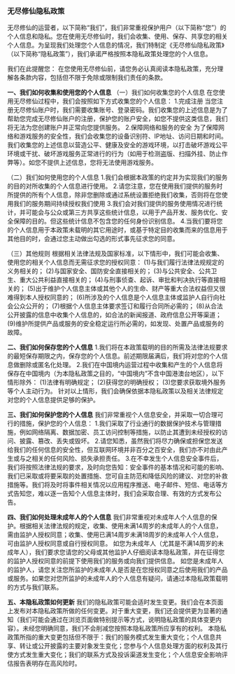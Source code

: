 ### 无尽修仙隐私政策

无尽修仙的运营者，以下简称“我们”，我们非常重视保护用户（以下简称“您”）的个人信息和隐私。您在使用无尽修仙时，我们会收集、使用、保存、共享您的相关个人信息。为呈现我们处理您个人信息的情况，我们特制定《无尽修仙隐私政策》（以下简称“隐私政策”），我们承诺严格按照本隐私政策处理您的个人信息。

我们在此提醒您：
在您使用无尽修仙前，请您务必认真阅读本隐私政策，充分理解各条款内容，包括但不限于免除或限制我们责任的条款。

**一、我们如何收集和使用您的个人信息**
（一）我们如何收集您的个人信息
在您使用无尽修仙过程中，我们会按照如下方式收集您的个人信息：
1.完成注册
当您注册无尽修仙账户时，我们需要收集账号、登录密码。我们收集您的上述信息是为了帮助您完成无尽修仙账户的注册，保护您的账户安全，如您不提供这类信息，我们将无法为您创建账户并正常向您提供服务。
2.保障网络和服务的安全
为了保障网络和游戏服务的安全性，我们会收集您的设备识别符、IP地址、访问日期和时间。我们收集您的上述信息以营造公平、健康及安全的游戏环境，以打击破坏游戏公平环境或干扰、破坏游戏服务正常进行的行为（如用于检测盗版、扫描外挂、防止作弊等）。如您不提供上述信息，您将无法使用游戏服务。

（二）我们如何使用您的个人信息
1.我们会根据本政策的约定并为实现我们的服务的目的对所收集的个人信息进行使用。 
2.请您注意，您在使用我们提供的服务时所提供的所有个人信息，除非您删除或通过系统设置拒绝我们收集，否则将在您使用我们的服务期间持续授权我们使用
3.我们会对我们提供的服务使用情况进行统计，并可能会与公众或第三方共享这些统计信息，以用于产品开发、服务优化、安全保障的目的。但这些统计信息不包含您的任何身份识别信息。 
4.当我们要将您的个人信息用于本政策未载明的其它用途时，或基于特定目的收集而来的信息用于其他目的时，会通过您主动做出勾选的形式事先征求您的同意。 

（三）其他规则
根据相关法律法规及国家标准，以下情形中，我们可能会收集、使用您的相关个人信息而无需征求您的授权同意：
(1)与我们履行法律法规规定的义务相关的；
(2)与国家安全、国防安全直接相关的；
(3)与公共安全、公共卫生、重大公共利益直接相关的；
(4)与刑事侦查、起诉、审批和判决执行等直接相关的；
(5)出于维护个人信息主体或其他个人的生命、财产等重大合法权益但又很难得到本人授权同意的；
(6)所涉及的个人信息是个人信息主体或监护人自行向社会公众公开的；
(7)根据个人信息主体要求签订和履行合同所必需的；
(8)从合法公开披露的信息中收集个人信息的，如合法的新闻报道、政府信息公开等渠道；
(9)维护所提供产品或服务的安全稳定运行所必需的，如发现、处置产品或服务的故障。

**二、我们如何保存您的个人信息**
1.我们将在本政策载明的目的所需及法律法规要求的最短保存期限之内，保存您的个人信息。前述期限届满后，我们将对您的个人信息做删除或匿名化处理。
2.我们在中国境内运营过程中收集和产生的个人信息将保存在中国境内（为本隐私政策之目的，“中国境内”不含中国港澳台地区），以下情形除外：
(1)法律有明确规定；
(2)获得您的明确授权；
(3)您要求获取境外服务等个人主动行为。
针对以上情形，我们会确保依据本隐私政策以及相关法律规定对您的个人信息提供足够的保护。

**三、我们如何保护您的个人信息**
我们非常重视个人信息安全，并采取一切合理可行的措施，保护您的个人信息：
1.我们采取了行业通行的数据保护技术与管理措施，例如网络隔离、数据加密、员工访问控制等措施，以防止其遭到未经授权的访问、披露、篡改、丢失或毁坏。
2.请您知悉，虽然我们将尽力确保或担保您发送给我们的任何信息的安全性，但互联网环境并非百分之百安全，我们亦不对由此产生或与之相关的任何风险、损失承担责任。
3.在不幸发生个人信息安全事件后，我们将按照法律法规的要求，及时向您告知：安全事件的基本情况和可能的影响、我们已采取或将要采取的处置措施、您可自主防范和降低风险的建议、对您的补救措施等。我们将及时将事件相关情况以应用程序推送、电子邮件、短信、电话等方式告知您，难以逐一告知个人信息主体时，我们会采取合理、有效的方式发布公告。

**四、我们如何处理未成年人的个人信息**
我们非常重视对未成年人个人信息的保护。根据相关法律法规的规定，收集、使用未满14周岁的未成年人的个人信息，需由监护人授权同意；收集、使用已满14周岁未满18周岁的未成年人个人信息，可由监护人授权同意或自行授权同意。
如您为未成年人（尤其是不满14周岁的未成年人），我们要求您请您的父母或其他监护人仔细阅读本隐私政策，并在征得您的监护人授权同意的前提下使用我们的服务或向我们提供信息。
如您是未成年人的监护人，请您关注您所监护的未成年人是否是在您授权同意之后使用我们的产品或服务。如果您对您所监护的未成年人的个人信息有疑问，请通过本隐私政策载明的方式与我们联系。

**五、本隐私政策如何更新**
我们的隐私政策可能会适时发生变更。我们会在本页面上发布对本隐私政策所做的任何变更。对于重大变更，我们还会提供更为显著的通知（我们可能会通过在浏览页面做特别提示等方式，说明隐私政策的具体变更内容）。未经您明确同意，我们不会削减您按照本隐私政策所应享有的权利。
本隐私政策所指的重大变更包括但不限于：我们的服务模式发生重大变化；个人信息共享、转让或公开披露的主要对象发生变化；您参与个人信息处理方面的权利及其行使方式发生重大变化；我们的联系方式及投诉渠道发生变化；个人信息安全影响评估报告表明存在高风险时。
